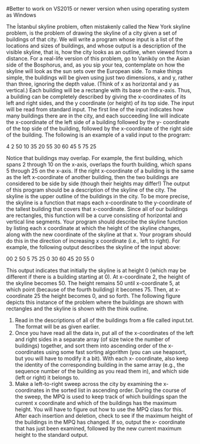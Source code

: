 #Better to work on VS2015 or newer version when using operating system as Windows

The İstanbul skyline problem, often mistakenly called the New York skyline problem, is the problem of drawing 
the skyline of a city given a set of buildings of that city. 
We will write a program whose input is a list of the locations and sizes of buildings, and whose output is a description
of the visible skyline, that is, how the city looks as an outline, when viewed from a distance. 
For a real-life version of this problem, go to Vaniköy on the Asian side of the Bosphorus, and, as you sip your tea, 
contemplate on how the skyline will look as the sun sets over the European side.
To make things simple, the buildings will be given using just two dimensions, x and y, rather than three, 
ignoring the depth value. (Think of x as horizontal and y as vertical.)
Each building will be a rectangle with its base on the x-axis. 
Thus, a building can be completely described by giving the x-coordinates of its left and right sides, and the y coordinate (or height) of its top side. 
The input will be read from standard input. The first line of the input indicates how many buildings there are in the city, 
and each succeeding line will indicate the x-coordinate of the left side of a building followed by the y- coordinate of 
the top side of the building, followed by the x-coordinate of the right side of the building. 
The following is an example of a valid input to the program:

4
2 50 10
35 20 55
30 60 45
5 75 25

Notice that buildings may overlap. For example, the first building, which spans 2 through 10 on the x-axis, overlaps the fourth building, which spans 5 through 25 on the x-axis. 
If the right x-coordinate of a building is the same as the left x-coordinate of another building, then the two buildings are considered to be side by side (though their heights may differ!)
The output of this program should be a description of the skyline of the city. 
The skyline is the upper outline of the buildings in the city. To be more precise, the skyline is a function 
that maps each x-coordinate to the y-coordinate of the tallest building that covers that x-coordinate. 
Since all of our buildings are rectangles, this function will be a curve consisting of horizontal and vertical line segments.
Your program should describe the skyline function by listing each x coordinate at which the height of the skyline changes, along with the new coordinate of the skyline at that x. Your program should do this in the direction of increasing x coordinate (i.e., left to right). For example, the following output describes the skyline of the input above:

00
2 50
5 75
25 0
30 60
45 20
55 0

This output indicates that initially the skyline is at height 0 (which may be different if there is a building starting at 0). At x-coordinate 2, the height of the skyline becomes 50. The height remains 50 until x-coordinate 5, at which point (because of the fourth building) it becomes 75. Then, at x-coordinate 25 the height becomes 0, and so forth. The following figure depicts this instance of the problem where the buildings are shown with rectangles and the skyline is shown with the think outline.
1. Read in the descriptions of all of the buildings from a file called input.txt. The format will be as given earlier.
2. Once you have read all the data in, put all of the x-coordinates of the left and right sides in a separate array (of size twice the number of buildings) together, and sort them into ascending order of the x-coordinates using some fast sorting algorithm (you can use heapsort, but you will have to modify it a bit). With each x- coordinate, also keep the identity of the corresponding building in the same array (e.g., the sequence number of the building as you read them in), and which side (left or right) it belongs to.
3. Make a left-to-right sweep across the city by examining the x-coordinates in the sorted list in ascending order. During the course of the sweep, the MPQ is used to keep track of which buildings span the current x coordinate and which of the buildings has the maximum height. You will have to figure out how to use the MPQ class for this. After each insertion and deletion, check to see if the maximum height of the buildings in the MPQ has changed. If so, output the x- coordinate that has just been examined, followed by the new current maximum height to the standard output.
